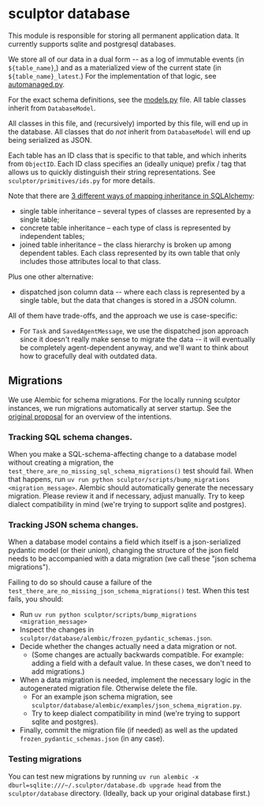 # sculptor database

This module is responsible for storing all permanent application data.
It currently supports sqlite and postgresql databases.

We store all of our data in a dual form -- as a log of immutable events (in `${table_name}`,)
and as a materialized view of the current state (in `${table_name}_latest`.)
For the implementation of that logic, see [automanaged.py](automanaged.py).

For the exact schema definitions, see the [models.py](models.py) file.
All table classes inherit from `DatabaseModel`.

All classes in this file, and (recursively) imported by this file, will end up in the database.
All classes that do *not* inherit from `DatabaseModel` will end up being serialized as JSON.

Each table has an ID class that is specific to that table, and which inherits from `ObjectID`.
Each ID class specifies an (ideally unique) prefix / tag that allows us to quickly distinguish their string representations.
See `sculptor/primitives/ids.py` for more details.

Note that there are [3 different ways of mapping inheritance in SQLAlchemy](https://docs.sqlalchemy.org/en/20/orm/inheritance.html):

- single table inheritance – several types of classes are represented by a single table;
- concrete table inheritance – each type of class is represented by independent tables;
- joined table inheritance – the class hierarchy is broken up among dependent tables. Each class represented by its own table that only includes those attributes local to that class.

Plus one other alternative:

- dispatched json column data -- where each class is represented by a single table, but the data that changes is stored in a JSON column.

All of them have trade-offs, and the approach we use is case-specific:
- For `Task` and `SavedAgentMessage`,
  we use the dispatched json approach since it doesn't really make sense to migrate the data --
  it will eventually be completely agent-dependent anyway,
  and we'll want to think about how to gracefully deal with outdated data.


## Migrations

We use Alembic for schema migrations. For the locally running sculptor instances, we run migrations automatically at server startup. See the [original proposal](../docs/proposals/database_migrations.md) for an overview of the intentions.

### Tracking SQL schema changes.

When you make a SQL-schema-affecting change to a database model without creating a migration, the `test_there_are_no_missing_sql_schema_migrations()` test should fail.
When that happens, run `uv run python sculptor/scripts/bump_migrations <migration_message>`. Alembic should automatically generate the necessary migration. Please review it and if necessary, adjust manually. Try to keep dialect compatibility in mind (we're trying to support sqlite and postgres).


### Tracking JSON schema changes.

When a database model contains a field which itself is a json-serialized pydantic model (or their union), changing the structure of the json field needs to be accompanied with a data migration (we call these "json schema migrations").

Failing to do so should cause a failure of the `test_there_are_no_missing_json_schema_migrations()` test. When this test fails, you should:

- Run `uv run python sculptor/scripts/bump_migrations <migration_message>`
- Inspect the changes in `sculptor/database/alembic/frozen_pydantic_schemas.json`.
- Decide whether the changes actually need a data migration or not.
    - (Some changes are actually backwards compatible. For example: adding a field with a default value. In these cases, we don't need to add migrations.)
- When a data migration is needed, implement the necessary logic in the autogenerated migration file. Otherwise delete the file.
    - For an example json schema migration, see `sculptor/database/alembic/examples/json_schema_migration.py`.
    - Try to keep dialect compatibility in mind (we're trying to support sqlite and postgres).
- Finally, commit the migration file (if needed) as well as the updated `frozen_pydantic_schemas.json` (in any case).

### Testing migrations

You can test new migrations by running `uv run alembic -x dburl=sqlite:///~/.sculptor/database.db upgrade head` from the `sculptor/database` directory.
(Ideally, back up your original database first.)
